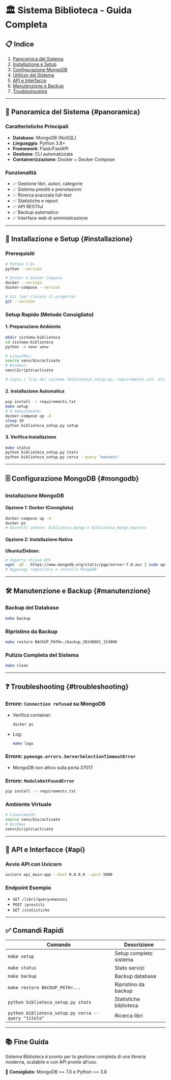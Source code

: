 
# 🏛️ Sistema Biblioteca - Guida Completa

## 📋 Indice
1. [Panoramica del Sistema](#panoramica)
2. [Installazione e Setup](#installazione)
3. [Configurazione MongoDB](#mongodb)
4. [Utilizzo del Sistema](#utilizzo)
5. [API e Interfacce](#api)
6. [Manutenzione e Backup](#manutenzione)
7. [Troubleshooting](#troubleshooting)

---

## 🎯 Panoramica del Sistema {#panoramica}

### Caratteristiche Principali
- **Database**: MongoDB (NoSQL)
- **Linguaggio**: Python 3.8+
- **Framework**: Flask/FastAPI
- **Gestione**: CLI automatizzata
- **Containerizzazione**: Docker + Docker Compose

### Funzionalità
- ✅ Gestione libri, autori, categorie
- ✅ Sistema prestiti e prenotazioni
- ✅ Ricerca avanzata full-text
- ✅ Statistiche e report
- ✅ API RESTful
- ✅ Backup automatico
- ✅ Interface web di amministrazione

---

## 🚀 Installazione e Setup {#installazione}

### Prerequisiti
```bash
# Python 3.8+
python --version

# Docker e Docker Compose
docker --version
docker-compose --version

# Git (per clonare il progetto)
git --version
```

### Setup Rapido (Metodo Consigliato)

#### 1. Preparazione Ambiente
```bash
mkdir sistema-biblioteca
cd sistema-biblioteca
python -m venv venv

# Linux/Mac:
source venv/bin/activate
# Windows:
venv\Scripts\activate

# Copia i file del sistema (biblioteca_setup.py, requirements.txt, etc.)
```

#### 2. Installazione Automatica
```bash
pip install -r requirements.txt
make setup
# O manualmente:
docker-compose up -d
sleep 10
python biblioteca_setup.py setup
```

#### 3. Verifica Installazione
```bash
make status
python biblioteca_setup.py stats
python biblioteca_setup.py cerca --query "manzoni"
```

---

## 🗄️ Configurazione MongoDB {#mongodb}

### Installazione MongoDB

#### Opzione 1: Docker (Consigliata)
```bash
docker-compose up -d
docker ps
# Dovresti vedere: biblioteca_mongo e biblioteca_mongo_express
```

#### Opzione 2: Installazione Nativa

**Ubuntu/Debian:**
```bash
# Importa chiave GPG
wget -qO - https://www.mongodb.org/static/pgp/server-7.0.asc | sudo apt-key add -
# Aggiungi repository e installa MongoDB
```

---

## 🛠️ Manutenzione e Backup {#manutenzione}

### Backup del Database
```bash
make backup
```

### Ripristino da Backup
```bash
make restore BACKUP_PATH=./backup_20240601_153000
```

### Pulizia Completa del Sistema
```bash
make clean
```

---

## ❓ Troubleshooting {#troubleshooting}

### Errore: `Connection refused` su MongoDB
- Verifica container:
  ```bash
  docker ps
  ```
- Log:
  ```bash
  make logs
  ```

### Errore: `pymongo.errors.ServerSelectionTimeoutError`
- MongoDB non attivo sulla porta 27017.

### Errore: `ModuleNotFoundError`
```bash
pip install -r requirements.txt
```

### Ambiente Virtuale
```bash
# Linux/macOS
source venv/bin/activate
# Windows
venv\Scripts\activate
```

---

## 📡 API e Interfacce {#api}

### Avvio API con Uvicorn
```bash
uvicorn api_main:app --host 0.0.0.0 --port 5000
```

### Endpoint Esempio
- `GET /libri?query=manzoni`
- `POST /prestiti`
- `GET /statistiche`

---

## ✅ Comandi Rapidi

| Comando | Descrizione |
|--------|-------------|
| `make setup` | Setup completo sistema |
| `make status` | Stato servizi |
| `make backup` | Backup database |
| `make restore BACKUP_PATH=...` | Ripristino da backup |
| `python biblioteca_setup.py stats` | Statistiche biblioteca |
| `python biblioteca_setup.py cerca --query "titolo"` | Ricerca libri |

---

## 📚 Fine Guida

Sistema Biblioteca è pronto per la gestione completa di una libreria moderna, scalabile e con API pronte all’uso.

🔗 **Consigliato**: MongoDB >= 7.0 e Python >= 3.8
